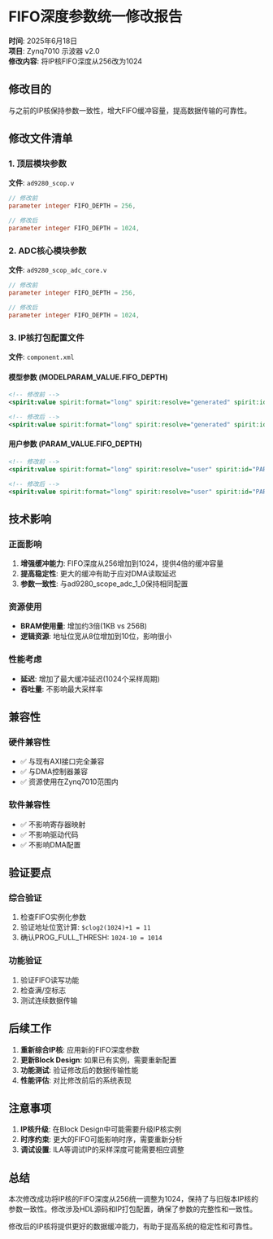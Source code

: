 # FIFO深度参数统一修改报告
**时间**: 2025年6月18日  
**项目**: Zynq7010 示波器 v2.0  
**修改内容**: 将IP核FIFO深度从256改为1024

## 修改目的
与之前的IP核保持参数一致性，增大FIFO缓冲容量，提高数据传输的可靠性。

## 修改文件清单

### 1. 顶层模块参数
**文件**: `ad9280_scop.v`
```verilog
// 修改前
parameter integer FIFO_DEPTH = 256,

// 修改后  
parameter integer FIFO_DEPTH = 1024,
```

### 2. ADC核心模块参数
**文件**: `ad9280_scop_adc_core.v`
```verilog
// 修改前
parameter integer FIFO_DEPTH = 256,

// 修改后
parameter integer FIFO_DEPTH = 1024,
```

### 3. IP核打包配置文件
**文件**: `component.xml`

#### 模型参数 (MODELPARAM_VALUE.FIFO_DEPTH)
```xml
<!-- 修改前 -->
<spirit:value spirit:format="long" spirit:resolve="generated" spirit:id="MODELPARAM_VALUE.FIFO_DEPTH">256</spirit:value>

<!-- 修改后 -->
<spirit:value spirit:format="long" spirit:resolve="generated" spirit:id="MODELPARAM_VALUE.FIFO_DEPTH">1024</spirit:value>
```

#### 用户参数 (PARAM_VALUE.FIFO_DEPTH)
```xml
<!-- 修改前 -->
<spirit:value spirit:format="long" spirit:resolve="user" spirit:id="PARAM_VALUE.FIFO_DEPTH">256</spirit:value>

<!-- 修改后 -->
<spirit:value spirit:format="long" spirit:resolve="user" spirit:id="PARAM_VALUE.FIFO_DEPTH">1024</spirit:value>
```

## 技术影响

### 正面影响
1. **增强缓冲能力**: FIFO深度从256增加到1024，提供4倍的缓冲容量
2. **提高稳定性**: 更大的缓冲有助于应对DMA读取延迟
3. **参数一致性**: 与ad9280_scope_adc_1_0保持相同配置

### 资源使用
- **BRAM使用量**: 增加约3倍(1KB vs 256B)
- **逻辑资源**: 地址位宽从8位增加到10位，影响很小

### 性能考虑
- **延迟**: 增加了最大缓冲延迟(1024个采样周期)
- **吞吐量**: 不影响最大采样率

## 兼容性

### 硬件兼容性
- ✅ 与现有AXI接口完全兼容
- ✅ 与DMA控制器兼容
- ✅ 资源使用在Zynq7010范围内

### 软件兼容性
- ✅ 不影响寄存器映射
- ✅ 不影响驱动代码
- ✅ 不影响DMA配置

## 验证要点

### 综合验证
1. 检查FIFO实例化参数
2. 验证地址位宽计算: `$clog2(1024)+1 = 11`
3. 确认PROG_FULL_THRESH: `1024-10 = 1014`

### 功能验证
1. 验证FIFO读写功能
2. 检查满/空标志
3. 测试连续数据传输

## 后续工作

1. **重新综合IP核**: 应用新的FIFO深度参数
2. **更新Block Design**: 如果已有实例，需要重新配置
3. **功能测试**: 验证修改后的数据传输性能
4. **性能评估**: 对比修改前后的系统表现

## 注意事项

1. **IP核升级**: 在Block Design中可能需要升级IP核实例
2. **时序约束**: 更大的FIFO可能影响时序，需要重新分析
3. **调试设置**: ILA等调试IP的采样深度可能需要相应调整

## 总结

本次修改成功将IP核的FIFO深度从256统一调整为1024，保持了与旧版本IP核的参数一致性。修改涉及HDL源码和IP打包配置，确保了参数的完整性和一致性。

修改后的IP核将提供更好的数据缓冲能力，有助于提高系统的稳定性和可靠性。
